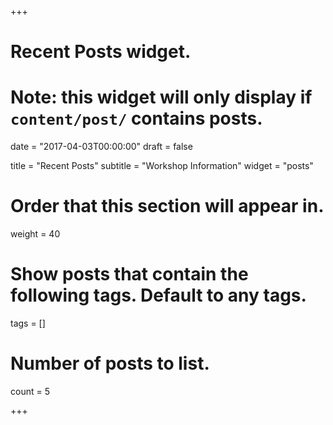 +++
# Recent Posts widget.
# Note: this widget will only display if `content/post/` contains posts.

date = "2017-04-03T00:00:00"
draft = false

title = "Recent Posts"
subtitle = "Workshop Information"
widget = "posts"

# Order that this section will appear in.
weight = 40

# Show posts that contain the following tags. Default to any tags.
tags = []

# Number of posts to list.
count = 5

+++

